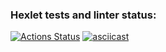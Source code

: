 ### Hexlet tests and linter status:
[![Actions Status](https://github.com/aemaximova/frontend-project-46/actions/workflows/hexlet-check.yml/badge.svg)](https://github.com/aemaximova/frontend-project-46/actions)
[![asciicast](https://asciinema.org/a/lDWPomqRPqXMshAfushAA2F2K.svg)](https://asciinema.org/a/lDWPomqRPqXMshAfushAA2F2K)
